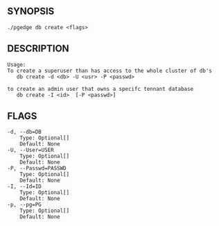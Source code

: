 ## SYNOPSIS
    ./pgedge db create <flags>
 
## DESCRIPTION
    Usage:
    To create a superuser than has access to the whole cluster of db's
       db create -d <db> -U <usr> -P <passwd>

    to create an admin user that owns a specifc tennant database
       db create -I <id>  [-P <passwd>]
 
## FLAGS
    -d, --db=DB
        Type: Optional[]
        Default: None
    -U, --User=USER
        Type: Optional[]
        Default: None
    -P, --Passwd=PASSWD
        Type: Optional[]
        Default: None
    -I, --Id=ID
        Type: Optional[]
        Default: None
    -p, --pg=PG
        Type: Optional[]
        Default: None
